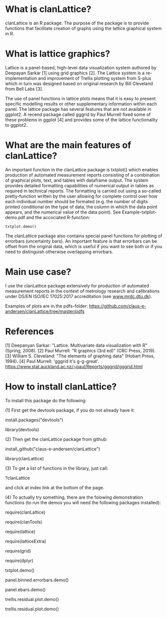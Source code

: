# What is clanLattice?
clanLattice is an R package. The purpose of the package is to provide functions that facilitate creation of graphs using the 
lattice graphical system in R. 

# What is lattice graphics?
Lattice is a panel-based, high-level data visualization system authored by Deepayan Sarkar [1] using grid graphics [2]. The Lattice system is a re-implementation and improvement of Trellis plotting system from S-plus which in turn was designed based on original research by Bill Cleveland from Bell Labs [3]. 

The use of panel functions in lattice plots means that it is easy to present specific modelling results or other supplementary information within each panel. The lattice package has several features that are not available in ggplot2. A recend package called gggrid by Paul Murrell fixed some of these problems in ggplot [4] and provides some of the lattice functionality to ggplot2. 

# What are the main features of clanLattice?
An important function in the clanLattice package is txtplot() which enables production of
automated measurement reports consisting of a combination of graphical plots, text, and tables with dataframe output. 
The system provides detailed formatting capabilities of numerical output in 
tables as required in technical reports. The formatting is carried out using a so-called pretty-function written by the user allowing for complete control over how each individual number should be formated (e.g. the number of digits printed conditional on the type of data, the column in which the data point appears, and the numerical value of the data point). See Example-txtplot-demo.pdf and the accociated R-function:

```
txtplot.demo()
```
The clanLattice package also contains special panel functions for plotting of errorbars (uncertainty bars). An important feature is that errorbars can be offset from the original data, which is useful if you want to see both or if you need to distinguish otherwise overlapping errorbars. 

# Main use case?
I use the clanLattice package extensively for production of automated measurement reports in the context of metrology research and calibrations under DS/EN ISO/IEC 17025:2017 accreditation (see www.mrdc.dtu.dk). 

Examples of plots are in the pdfs-folder:
https://github.com/claus-e-andersen/clanLattice/tree/master/pdfs

# References
[1] Deepanyan Sarkar: "Lattice. Multivariate data visualization with R" (Spring, 2008).
[2] Paul Murrell: "R graphics (3rd ed)" (CRC Press, 2019).
[3] William S. Cleveland: "The elements of graphing data" (Hobart Press, 1994).
[4] Paul Murrell: 'gggrid it's g-g-great'. https://www.stat.auckland.ac.nz/~paul/Reports/gggrid/gggrid.html

# How to install clanLattice?
To install this package do the following:

(1) First get the devtools package, if you do not already have it:

install.packages("devtools")

library(devtools)



(2) Then get the clanLattice package from github:

install_github("claus-e-andersen/clanLattice")

library(clanLattice)


(3) To get a list of functions in the library, just call:

?clanLattice

and click at index link at the bottom of the page.

(4) To actually try something, there are the folowing demonstration functions (to run the demos you will need the following packages installed):

require(clanLattice)   

require(clanTools)

require(lattice)

require(latticeExtra)

require(grid)

require(dplyr)



txtplot.demo()

panel.binned.errorbars.demo() 

panel.ebars.demo()

trellis.residual.plot.demo()

trellis.residual.plot.demo()

